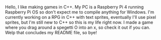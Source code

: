 Hello, I like making games in C++. My PC is a Raspberry Pi 4 running Raspberry Pi OS so don't expect me to compile anything for Windows. I'm currently working on a RPG in C++ with text sprites, eventually I'll use pixel sprites, but I'm still new to C++ so this is my life right now. I made a game where you drag around a spegetti O into an x, so check it out if you can. Welp that concludes my README file, so bye!
